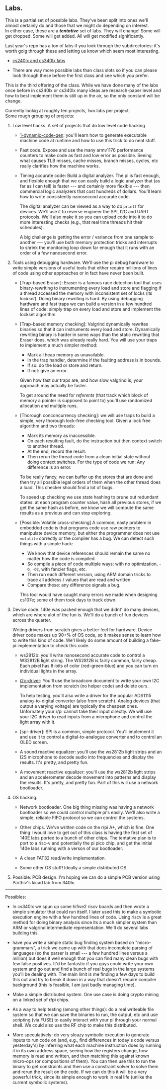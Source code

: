 ## Labs.

This is a partial set of possible labs.  They've been split into ones
we'll almost certainly do and those that we might do depending on
interest.  
In either case, these are a ***tentative*** set of labs.  They will
change!  Some will get dropped.  Some will get added.  All will get
modified significantly.

Last year's repo has a ton of labs if you look through the subdirectories:
it's worth goig through these and letting us know which seem most
interesting.
   - [cs240lx and cs340lx labs](https://github.com/dddrrreee/cs240lx-22spr/tree/main/labs)

   - There are way more possible labs than class slots so if you can
     please look through these before the first class and see which
     you prefer.

This is the third offering of the class.  While we have done many of
the labs once before in cs240lx or cs340lx many ideas are research-paper
level and how to best implement them is still up in the air, so the only
constant will be change.

Currently lookig at roughly ten projects, two labs per project.  
Some rough grouping of projects:

  1. Low level hacks. A set of projects that do low level code hacking

     - [1-dynamic-code-gen](1-dynamic-code-gen/README.md): you'll learn
       how to generate executable machine code at runtime and how to 
       use this trick to do neat stuff.  

     - Fast code. Expose and use the many armv1176 performance counters
       to make code as fast and low error as possible.  Seeing what
       causes TLB misses, cache misses, branch misses, cycles, etc really
       clarifies how the machine works.

     - Timing accurate code: Build a digital analyzer. The pi is fast
       enough, and flexible enough that we can easily build a logic
       analyzer that (as far as I can tell) is faster --- and certainly
       more flexible --- then commercial logic analyzers that cost
       hundreds of dollars.  You'll learn how to write consistently
       nanosecond accurate code.

       The digital analyzer can be viewed as a way to do `printf`
       for devices.  We'll use it to reverse engineer the SPI, I2C and
       UART protocols.  We'll also make it so you can upload code into
       it to do more interesting checks (e.g., that real time threads hit
       their schedules).

       A big challenge is getting the error / variance from one sample to
       another --- you'll use both memory protection tricks and interrupts
       to shrink the monitoring loop down far enough that it runs with an
       order of a few nanosecond error.

  2. Tools using debugging hardware.   We'll use the pi debug hardware
     to write simple versions of useful tools that either require 
     millions of lines of code using other approaches or in fact have 
     never been built.

     - [Trap-based Eraser]: Eraser is a famous race detection tool that
       uses binary-rewriting to instrumenting every load and store and
       flagging if a thread accessed the memory with inconsistent set of
       locks (its *lockset*).  Doing binary rewriting is hard.  By using
       debugging hardware and fast traps we can build a version in a few
       hundred lines of code: simply trap on every load and store and
       implement the lockset algorithm.
     
     - [Trap-based memory checking]: Valgrind dynamically rewrites binaries
       so that it can instruments every load and store.  Dynamically
       rewriting binary is harder in some ways than the static rewriting
       that Eraser does, which was already really hard.  You will use your
       traps to implement a much simpler method:
   
          - Mark all heap memory as unavailable.
          - In the trap handler, determine if the faulting address is in bounds.
          - If so: do the load or store and return.
          - If not: give an error.
      
       Given how fast our traps are, and how slow valgrind is, your approach
       may actually be faster.
      
       To get around the need for *referents* (that track which block of
       memory a pointer is supposed to point to) you'll use randomized
       allocation and multiple runs.

     - [Thorough conconcurrency checking]: we will use traps to build a simple,
       very thorough lock-free checking tool.  Given a lock free algorithm and
       two threads:

        - Mark its memory as inaccessible.
        - On each resulting fault, do the instruction but then context switch
          to another thread.
        - At the end, record the result.
        - Then rerun the thread code from a clean initial state without doing
          context switches.   For the type of code we run: Any difference
          is an error.

       To be really fancy, we can buffer up the stores that are done and
       then try all possible legal orders of them when the other thread
       does a load.  This checker should find a lot of bugs.

       To speed up checking we use state hashing to prune out redundant
       states: at each program counter value, hash all previous stores,
       if we get the same hash as before, we know we will compute the same
       results as a previous and can stop exploring.

     - [Possible: Volatile cross-checking] A common, nasty problem in
       embedded code is that programs code use raw pointers to manipulate
       device memory, but either the programmer does not use `volatile`
       correctly or the compiler has a bug.  We can detect such things with
       a simple hack:

       - We know that device references should remain the same no matter
         how the code is compiled.
       - So compile a piece of code multiple ways: with no optimization, `-O`,
       `-O2`, with fancier flags, etc.
       - Then run each different version, using ARM domain tricks to trace
         all address / values that are read and written.
       - Compare these: any difference signals a bug.
 
       This tool would have caught many errors we made when designing cs107e;
       some of them took days to track down.

   3. Device code.  140e was packed enough that we didnt' do many devices,
      which are where alot of the fun is.  We'll do a bunch of fun 
      devices across the quarter.

      Writing drivers from scratch gives a better feel for hardware.
      Device driver code makes up 90+% of OS code, so it makes sense to
      learn how to write this kind of code.   We'l likely do some amount
      of building a fake-pi implementation to check this code.

      - ws2812b: you'll write nanosecond accurate
        code to control a WS2812B light string.  The WS2812B is
        fairly common, fairly cheap.  Each pixel has 8-bits of color
        (red-green-blue) and you can turn on individual lights in
        the array.


      - [i2c-driver](i2c-driver/README.md): You'll use the broadcom
        document to write your own I2C implementation from scratch (no helper
        code) and delete ours.

        To help testing, you'll also write a driver for the popular ADS1115
        analog-to-digital converter (also from scratch).  Analog devices
        (that output a varying voltage) are typically the cheapest ones.
        Unfornately your r/pi cannot take their input directly.  We will
        use your I2C driver to read inputs from a microphone and control
        the light array with it.

      - [spi-driver]: SPI is a common, simple protocol.  You'll implement
        it and use it to control a digital-to-analogue converter and to
        control an OLED screen.

      - A sound reactive equalizer: you'll use the ws2812b light strips
        and an I2S microphone to decode audio into frequencies and 
        display the results.  It's pretty, and pretty fun.

      - A movement reactive equalizer: you'll use the ws2812b light strips
        and an accelerometer decode movement into patterns and
        display the results.  It's pretty, and pretty fun.  Part of this
        will use a network bootloader.

   4. OS hacking.

      - Network bootloader.  One big thing missing was having a network
        bootloader so we could control multiple pi's easily.  We'll also
        write a simple, reliable FIFO protocol so we can control  the
        systems.

      - Other chips.  We've written code on the r/pi A+, which is
        fine. One thing I would love to get out of this class is having
        the first set of 140E labs ported to a bunch of other chips.
        The tentative plan is to port to a risc-v and potentially the pi
        pico chip, and get the initial 140e labs running with a verson
        of our bootloader.

      - A clean FAT32 read/write implementation.

      - Some other OS stuff!  Ideally a simple distributed OS.
        
   5. Possible: PCB design.  I'm hoping we can do a simple PCB version
      using Parthiv's kicad lab from 340lx.

---------------------------------------------------------------------
Possibles:
  - In cs340lx we spun up some hifive2 riscv boards and then wrote a simple
    simulator that could run itself.  I later used this to make a symbolic
    execution engine with a few hundred lines of code.  Using riscv is a
    great method for doing binary analysis since its  a much simpler system
    than ARM or valgrind intermediate representation.  We'll do several labs
    building this.

  - have you write a simple static bug
    finding system based on "micro-grammars", a trick we came up with
    that does incomplete parsing of languages (so the parser is small
    --- a few hundred lines versus a million) but does it well enough
    that you can find many clean bugs with few false positives. It'd be
    fantastic if you guys could write your own system and go out and find
    a bunch of real bugs in the large systems you'll be dealing with.
    The main limit is me finding a few days to build this out and try
    to break it down in a way that doesn't require compiler background
    (this is feasible, I am just badly managing time).

  - Make a simple distributed system.  One use case is doing crypto
    mining on a linked set of r/pi chips.

  - As a way to help testing (among other things): do a real writeable
    file system so that we can save the binaries to run, the output,
    etc and use scripting (via FUSE) to easily interact with your pi
    through your normal shell.  We could also use the RF chip to make
    this distributed.

  - More speculatively: do very sleazy symbolic execution  to generate
    inputs to run code on (and, e.g., find differences in today's code
    versus yesterday's) by inferring what each machine instruction does by
    running it in its own address space, seeing how the registers change,
    how memory is read and written, and then matching this against known
    micro-ops (or compositions of them).  You can then use this to run
    the binary to get constraints and then use a constraint solver to
    solve them and rerun the result on the code.  If we can do this it
    will be a very powerful trick, since its simple enough to work in
    real life (unlike the current symbolic systems).

